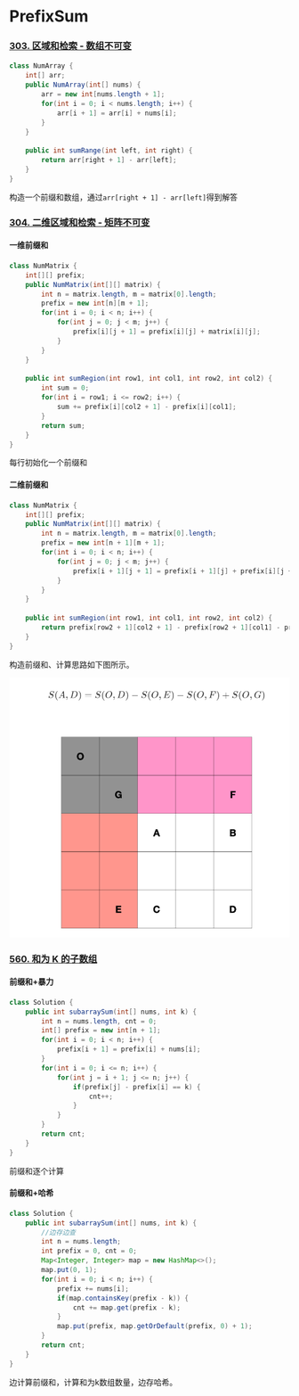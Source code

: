 # PrefixSum

### [303. 区域和检索 - 数组不可变](https://leetcode-cn.com/problems/range-sum-query-immutable/)

```java
class NumArray {
    int[] arr;
    public NumArray(int[] nums) {
        arr = new int[nums.length + 1];
        for(int i = 0; i < nums.length; i++) {
            arr[i + 1] = arr[i] + nums[i];
        }
    }
    
    public int sumRange(int left, int right) {
        return arr[right + 1] - arr[left];
    }
}
```

构造一个前缀和数组，通过`arr[right + 1] - arr[left]`得到解答

### [304. 二维区域和检索 - 矩阵不可变](https://leetcode-cn.com/problems/range-sum-query-2d-immutable/)

#### 一维前缀和

```java
class NumMatrix {
    int[][] prefix;
    public NumMatrix(int[][] matrix) {
        int n = matrix.length, m = matrix[0].length;
        prefix = new int[n][m + 1];
        for(int i = 0; i < n; i++) {
            for(int j = 0; j < m; j++) {
                prefix[i][j + 1] = prefix[i][j] + matrix[i][j];
            }
        }
    }
    
    public int sumRegion(int row1, int col1, int row2, int col2) {
        int sum = 0;
        for(int i = row1; i <= row2; i++) {
            sum += prefix[i][col2 + 1] - prefix[i][col1];
        }
        return sum;
    }
}
```

每行初始化一个前缀和

#### 二维前缀和

```java
class NumMatrix {
    int[][] prefix;
    public NumMatrix(int[][] matrix) {
        int n = matrix.length, m = matrix[0].length;
        prefix = new int[n + 1][m + 1];
        for(int i = 0; i < n; i++) {
            for(int j = 0; j < m; j++) {
                prefix[i + 1][j + 1] = prefix[i + 1][j] + prefix[i][j + 1] - prefix[i][j] + matrix[i][j];
            }
        }
    }
    
    public int sumRegion(int row1, int col1, int row2, int col2) {
        return prefix[row2 + 1][col2 + 1] - prefix[row2 + 1][col1] - prefix[row1][col2 + 1] + prefix[row1][col1];
    }
}
```

构造前缀和、计算思路如下图所示。

![image-20220421165811306](PrefixSum.assets/image-20220421165811306.png)

### [560. 和为 K 的子数组](https://leetcode-cn.com/problems/subarray-sum-equals-k/)

#### 前缀和+暴力

```java
class Solution {
    public int subarraySum(int[] nums, int k) {
        int n = nums.length, cnt = 0;
        int[] prefix = new int[n + 1];
        for(int i = 0; i < n; i++) {
            prefix[i + 1] = prefix[i] + nums[i];
        }
        for(int i = 0; i <= n; i++) {
            for(int j = i + 1; j <= n; j++) {
                if(prefix[j] - prefix[i] == k) {
                    cnt++;
                }
            }
        }
        return cnt;
    }
}
```

前缀和逐个计算

#### 前缀和+哈希

```java
class Solution {
    public int subarraySum(int[] nums, int k) {
        //边存边查
        int n = nums.length;
        int prefix = 0, cnt = 0;
        Map<Integer, Integer> map = new HashMap<>();
        map.put(0, 1);
        for(int i = 0; i < n; i++) {
            prefix += nums[i];
            if(map.containsKey(prefix - k)) {
                cnt += map.get(prefix - k); 
            } 
            map.put(prefix, map.getOrDefault(prefix, 0) + 1);
        }
        return cnt;
    }
}
```

边计算前缀和，计算和为k数组数量，边存哈希。

